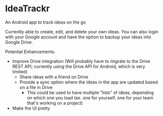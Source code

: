 # IdeaTrackr
An Android app to track ideas on the go

Currently able to create, edit, and delete your own ideas. You can also login with your Google account and have the option to backup your ideas into Google Drive.

Potential Enhancements:
- Improve Drive integration (Will probably have to migrate to the Drive REST API; currently using the Drive API for Android, which is very limited)
    - Share ideas with a friend on Drive
    - Provide a sync option where the ideas in the app are updated based on a file in Drive
        - This could be used to have multiple "lists" of ideas, depending on which one you load (ex. one for yourself, one for your team that's working on a project)
- Make the UI pretty

